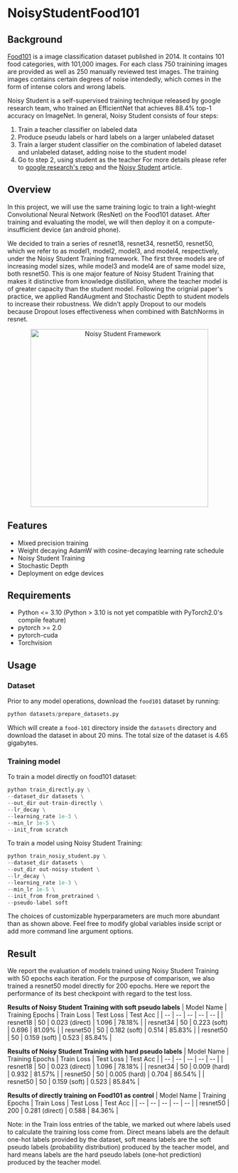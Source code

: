 # NoisyStudentFood101

## Background
[Food101](https://data.vision.ee.ethz.ch/cvl/datasets_extra/food-101/) is a image classification dataset published in 2014. It contains 101 food categories, with 101,000 images. For each class 750 trainining images are provided as well as 250 manually reviewed test images. The training images contains certain degrees of noise intendedly, which comes in the form of intense colors and wrong labels.

Noisy Student is a self-supervised training technique released by google research team, who trained an EfficientNet that achieves 88.4% top-1 accuracy on ImageNet. In general, Noisy Student consists of four steps:
  1. Train a teacher classifier on labeled data
  2. Produce pseudu labels or hard labels on a larger unlabeled dataset
  3. Train a larger student classifier on the combination of labeled dataset and unlabeled dataset, adding noise to the student model
  4. Go to step 2, using student as the teacher
For more details please refer to [google research's repo](https://github.com/google-research/noisystudent) and the [Noisy Student](https://arxiv.org/abs/1911.04252) article.

## Overview

In this project, we will use the same training logic to train a light-wieght Convolutional Neural Network (ResNet) on the Food101 dataset. After training and evaluating the model, we will then deploy it on a compute-insufficient device (an android phone).

We decided to train a series of resnet18, resnet34, resnet50, resnet50, which we refer to as model1, model2, model3, and model4, respectively, under the Noisy Student Training framework. The first three models are of increasing model sizes, while model3 and model4 are of same model size, both resnet50. This is one major feature of Noisy Student Training that makes it distinctive from knowledge distillation, where the teacher model is of greater capacity than the student model. Following the orignial paper's practice, we applied RandAugment and Stochastic Depth to student models to increase their robustness. We didn't apply Dropout to our models because Dropout loses effectiveness when combined with BatchNorms in resnet.

<p align="center">
<img src="https://drive.google.com/uc?id=1Rq7Ld-qXVziI7w1KkLL7XTeInc7GUkh6" alt="Noisy Student Framework" width="400"/>
</p>

## Features
- Mixed precision training
- Weight decaying AdamW with cosine-decaying learning rate schedule
- Noisy Student Training
- Stochastic Depth
- Deployment on edge devices

## Requirements
- Python <= 3.10 (Python > 3.10 is not yet compatible with PyTorch2.0's compile feature)
- pytorch >= 2.0
- pytorch-cuda
- Torchvision

## Usage
### Dataset
Prior to any model operations, download the `food101` dataset by running:
```python
python datasets/prepare_datasets.py
```
Which will create a `food-101` directory inside the `datasets` directory and download the dataset in about 20 mins. The total size of the dataset is 4.65 gigabytes.

### Training model
To train a model directly on food101 dataset:
```python
python train_directly.py \
--dataset_dir datasets \
--out_dir out-train-directly \
--lr_decay \
--learning_rate 1e-3 \
--min_lr 1e-5 \
--init_from scratch
```

To train a model using Noisy Student Training:
```python
python train_nosiy_student.py \
--dataset_dir datasets \
--out_dir out-noisy-student \
--lr_decay \
--learning_rate 1e-3 \
--min_lr 1e-5 \
--init_from from_pretrained \
--pseudo-label soft
```

The choices of customizable hyperparameters are much more abundant than as shown above. Feel free to modify global variables inside script or add more command line argument options.

## Result
We report the evaluation of models trained using Noisy Student Training with 50 epochs each iteration. For the purpose of comparison, we also trained a resnet50 model directly for 200 epochs. Here we report the performance of its best checkpoint with regard to the test loss.

**Results of Noisy Student Training with soft pseudo labels**
| Model Name | Training Epochs | Train Loss | Test Loss | Test Acc |
| -- | -- | -- | -- | -- |
| resnet18 | 50 | 0.023 (direct) | 1.096 | 78.18% |
| resnet34 | 50 | 0.223 (soft) | 0.696 | 81.09% |
| resnet50 | 50 | 0.182 (soft) | 0.514 | 85.83% |
| resnet50 | 50 | 0.159 (soft) | 0.523 | 85.84% |

**Results of Noisy Student Training with hard pseudo labels**
| Model Name | Training Epochs | Train Loss | Test Loss | Test Acc |
| -- | -- | -- | -- | -- |
| resnet18 | 50 | 0.023 (direct) | 1.096 | 78.18% |
| resnet34 | 50 | 0.009 (hard) | 0.932 | 81.57% |
| resnet50 | 50 | 0.005 (hard) | 0.704 | 86.54% |
| resnet50 | 50 | 0.159 (soft) | 0.523 | 85.84% |

**Results of directly training on Food101 as control**
| Model Name | Training Epochs | Train Loss | Test Loss | Test Acc |
| -- | -- | -- | -- | -- |
| resnet50 | 200 | 0.281 (direct) | 0.588 | 84.36% |

Note: in the Train loss entries of the table, we marked out where labels used to calculate the training loss come from. Direct means labels are the default one-hot labels provided by the dataset, soft means labels are the soft pseudo labels (probability distribution) produced by the teacher model, and hard means labels are the hard pseudo labels (one-hot prediction) produced by the teacher model.

